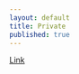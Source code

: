 ```yaml
---
layout: default
title: Private
published: true
---
```


<a href="https://www.dropbox.com/sh/63t2abo4a7q48ac/AADoQWnsrbFxV6GrqtzosRLXa" target="_blank">Link</a>
<br>

<script type="text/javascript">
	var theAddress = "https://www.dropbox.com/sh/63t2abo4a7q48ac/AADoQWnsrbFxV6GrqtzosRLXa"
	document.write("Redirecting to " + theAddress);
	window.location = theAddress
</script>